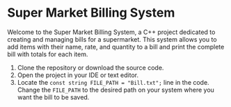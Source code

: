 # Super Market Billing System

Welcome to the Super Market Billing System, a C++ project dedicated to creating and managing bills for a supermarket. This system allows you to add items with their name, rate, and quantity to a bill and print the complete bill with totals for each item.

1. Clone the repository or download the source code.
2. Open the project in your IDE or text editor.
3. Locate the `const string FILE_PATH = "Bill.txt";` line in the code. Change the `FILE_PATH` to the desired path on your system where you want the bill to be saved.

